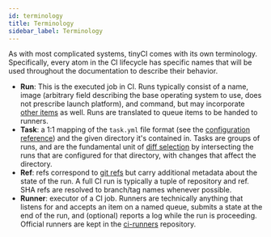 ```yaml
---
id: terminology
title: Terminology
sidebar_label: Terminology
---
```


As with most complicated systems, tinyCI comes with its own terminology.
Specifically, every atom in the CI lifecycle has specific names that will be
used throughout the documentation to describe their behavior.

- **Run**: This is the executed job in CI. Runs typically consist of a name, image
  (arbitrary field describing the base operating system to use, does not
  prescribe launch platform), and command, but may incorporate [other
  items](repository_properties.md#run-definitions) as well. Runs are translated to queue items to be
  handed to runners.
- **Task**: a 1:1 mapping of the `task.yml` file format (see the
  [configuration reference](repository_config.md)) and the given directory it's
  contained in. Tasks are groups of runs, and are the fundamental unit of [diff
  selection](diff_selection.md) by intersecting the runs that are configured
  for that directory, with changes that affect the directory.
- **Ref**: refs correspond to [git refs](https://git-scm.com/book/en/v2/Git-Internals-Git-References) but carry
  additional metadata about the state of the run. A full CI run is typically a
  tuple of repository and ref. SHA refs are resolved to branch/tag names whenever
  possible.
- **Runner**: executor of a CI job. Runners are technically anything that
  listens for and accepts an item on a named queue, submits a state at the end of
  the run, and (optional) reports a log while the run is proceeding. Official
  runners are kept in the [ci-runners](https://github.com/tinyci/ci-runners)
  repository.
